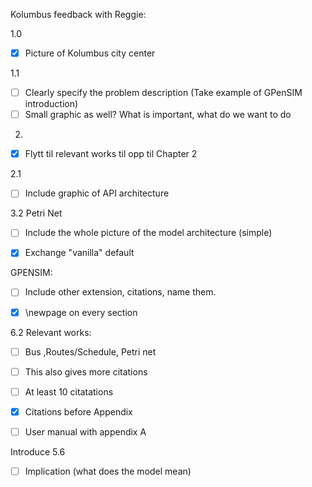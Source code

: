 Kolumbus feedback with Reggie: 

1.0 
- [X] Picture of Kolumbus city center

1.1
- [ ] Clearly specify the problem description
(Take example of GPenSIM introduction)
- [ ] Small graphic as well? 
What is important, what do we want to do

 2. 
 - [X] Flytt til relevant works til opp til Chapter 2 

 2.1 
 - [ ] Include graphic of API architecture 

3.2 Petri Net
- [ ] Include the whole picture of the model architecture (simple) 

- [X] Exchange "vanilla" default 

GPENSIM: 
- [ ] Include other extension, citations, name them. 


- [X] \newpage on every section 

6.2
Relevant works: 
- [ ] Bus ,Routes/Schedule, Petri net 
- [ ] This also gives more citations 
- [ ] At least 10 citatations 

- [X] Citations before Appendix 
- [ ] User manual with appendix A 

Introduce 5.6
- [ ] Implication (what does the model mean)
